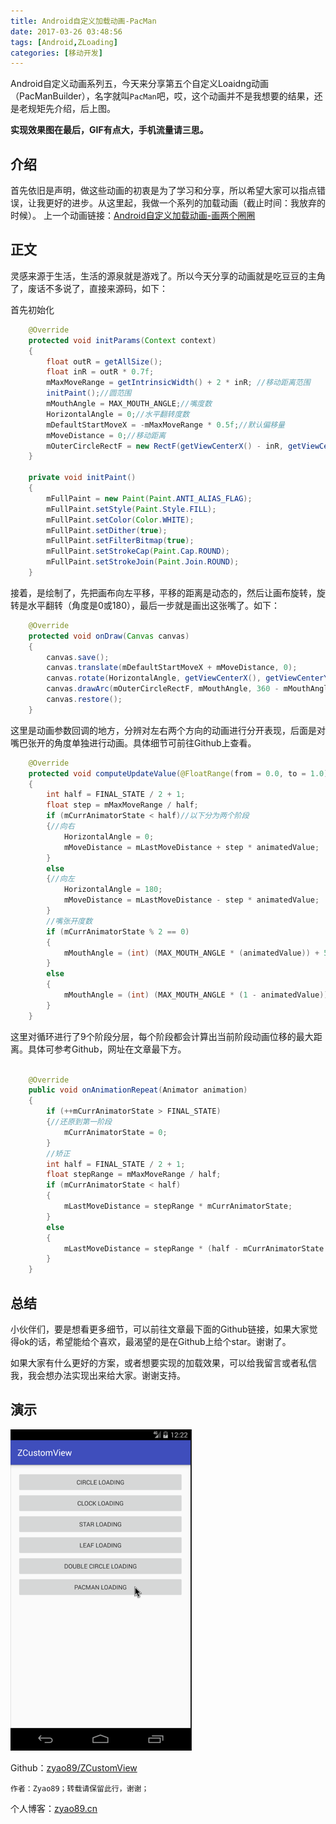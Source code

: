 ```yaml
---
title: Android自定义加载动画-PacMan
date: 2017-03-26 03:48:56
tags: [Android,ZLoading]
categories: [移动开发]
---
```

Android自定义动画系列五，今天来分享第五个自定义Loaidng动画（PacManBuilder），名字就叫`PacMan`吧，哎，这个动画并不是我想要的结果，还是老规矩先介绍，后上图。

**实现效果图在最后，GIF有点大，手机流量请三思。**

<!-- more -->

## 介绍

首先依旧是声明，做这些动画的初衷是为了学习和分享，所以希望大家可以指点错误，让我更好的进步。从这里起，我做一个系列的加载动画（截止时间：我放弃的时候）。
上一个动画链接：[Android自定义加载动画-画两个圈圈](../Android自定义加载动画-画两个圈圈/README.md)

## 正文

灵感来源于生活，生活的源泉就是游戏了。所以今天分享的动画就是吃豆豆的主角了，废话不多说了，直接来源码，如下：

首先初始化

```java
    @Override
    protected void initParams(Context context)
    {
        float outR = getAllSize();
        float inR = outR * 0.7f;
        mMaxMoveRange = getIntrinsicWidth() + 2 * inR; //移动距离范围
        initPaint();//圆范围
        mMouthAngle = MAX_MOUTH_ANGLE;//嘴度数
        HorizontalAngle = 0;//水平翻转度数
        mDefaultStartMoveX = -mMaxMoveRange * 0.5f;//默认偏移量
        mMoveDistance = 0;//移动距离
        mOuterCircleRectF = new RectF(getViewCenterX() - inR, getViewCenterY() - inR, getViewCenterX() + inR, getViewCenterY() + inR);
    }

    private void initPaint()
    {
        mFullPaint = new Paint(Paint.ANTI_ALIAS_FLAG);
        mFullPaint.setStyle(Paint.Style.FILL);
        mFullPaint.setColor(Color.WHITE);
        mFullPaint.setDither(true);
        mFullPaint.setFilterBitmap(true);
        mFullPaint.setStrokeCap(Paint.Cap.ROUND);
        mFullPaint.setStrokeJoin(Paint.Join.ROUND);
    }

```

接着，是绘制了，先把画布向左平移，平移的距离是动态的，然后让画布旋转，旋转是水平翻转（角度是0或180），最后一步就是画出这张嘴了。如下：

```java
    @Override
    protected void onDraw(Canvas canvas)
    {
        canvas.save();
        canvas.translate(mDefaultStartMoveX + mMoveDistance, 0);
        canvas.rotate(HorizontalAngle, getViewCenterX(), getViewCenterY());
        canvas.drawArc(mOuterCircleRectF, mMouthAngle, 360 - mMouthAngle * 2, true, mFullPaint);
        canvas.restore();
    }

```

这里是动画参数回调的地方，分辨对左右两个方向的动画进行分开表现，后面是对嘴巴张开的角度单独进行动画。具体细节可前往Github上查看。

```java
    @Override
    protected void computeUpdateValue(@FloatRange(from = 0.0, to = 1.0) float animatedValue)
    {
        int half = FINAL_STATE / 2 + 1;
        float step = mMaxMoveRange / half;
        if (mCurrAnimatorState < half)//以下分为两个阶段
        {//向右
            HorizontalAngle = 0;
            mMoveDistance = mLastMoveDistance + step * animatedValue;
        }
        else
        {//向左
            HorizontalAngle = 180;
            mMoveDistance = mLastMoveDistance - step * animatedValue;
        }
        //嘴张开度数
        if (mCurrAnimatorState % 2 == 0)
        {
            mMouthAngle = (int) (MAX_MOUTH_ANGLE * (animatedValue)) + 5;
        }
        else
        {
            mMouthAngle = (int) (MAX_MOUTH_ANGLE * (1 - animatedValue)) + 5;
        }
    }

```

这里对循环进行了9个阶段分层，每个阶段都会计算出当前阶段动画位移的最大距离。具体可参考Github，网址在文章最下方。

```java

    @Override
    public void onAnimationRepeat(Animator animation)
    {
        if (++mCurrAnimatorState > FINAL_STATE)
        {//还原到第一阶段
            mCurrAnimatorState = 0;
        }
        //矫正
        int half = FINAL_STATE / 2 + 1;
        float stepRange = mMaxMoveRange / half;
        if (mCurrAnimatorState < half)
        {
            mLastMoveDistance = stepRange * mCurrAnimatorState;
        }
        else
        {
            mLastMoveDistance = stepRange * (half - mCurrAnimatorState % half);
        }
    }

```

## 总结

小伙伴们，要是想看更多细节，可以前往文章最下面的Github链接，如果大家觉得ok的话，希望能给个喜欢，最渴望的是在Github上给个star。谢谢了。

如果大家有什么更好的方案，或者想要实现的加载效果，可以给我留言或者私信我，我会想办法实现出来给大家。谢谢支持。

## 演示

![动画效果演示](./pac_man.gif)

Github：[zyao89/ZCustomView](https://github.com/zyao89/ZCustomView)

`作者：Zyao89；转载请保留此行，谢谢；`

个人博客：[zyao89.cn](http://zyao89.github.io)
